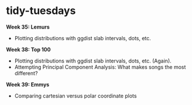 # tidy-tuesdays


**Week 35: Lemurs**
- Plotting distributions with ggdist slab intervals, dots, etc.

**Week 38: Top 100**
- Plotting distributions with ggdist slab intervals, dots, etc. (Again).
- Attempting Principal Component Analysis: What makes songs the most different?

**Week 39: Emmys**
- Comparing cartesian versus polar coordinate plots
